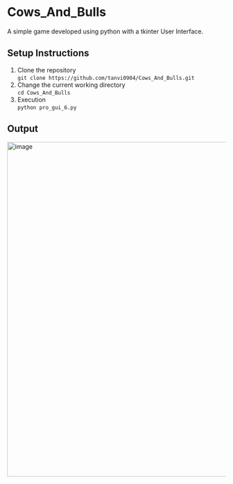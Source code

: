 # Cows_And_Bulls
A simple game developed using python with a tkinter User Interface. 
## Setup Instructions 
1. Clone the repository <br>
`git clone https://github.com/tanvi0904/Cows_And_Bulls.git`
2. Change the current working directory <br>
`cd Cows_And_Bulls`
3. Execution <br>
`python pro_gui_6.py`
## Output
<img width="770" alt="image" src="https://user-images.githubusercontent.com/79040060/228611988-ef82f000-8134-4214-98a2-e4865b45c0cf.png">

